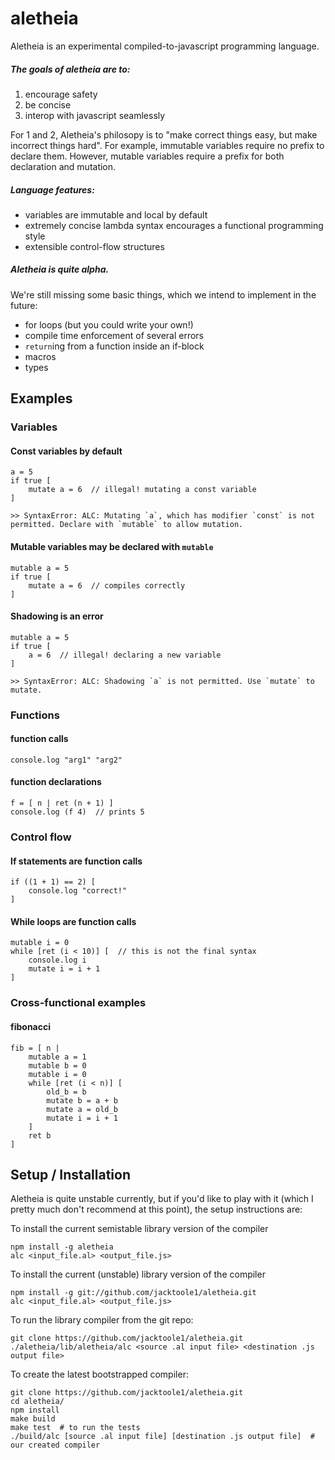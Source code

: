 aletheia
========

Aletheia is an experimental compiled-to-javascript programming language.

##### The goals of aletheia are to:
1. encourage safety
2. be concise
3. interop with javascript seamlessly

For 1 and 2, Aletheia's philosopy is to "make correct things easy, but make
incorrect things hard". For example, immutable variables require no prefix
to declare them. However, mutable variables require a prefix for both
declaration and mutation.

##### Language features:
 * variables are immutable and local by default
 * extremely concise lambda syntax encourages a functional programming style
 * extensible control-flow structures

##### Aletheia is quite alpha.

We're still missing some basic things, which we intend to implement in the
future:
 * for loops (but you could write your own!)
 * compile time enforcement of several errors
 * `return`ing from a function inside an if-block
 * macros
 * types

## Examples
### Variables
#### Const variables by default

    a = 5
    if true [
        mutate a = 6  // illegal! mutating a const variable
    ]

    >> SyntaxError: ALC: Mutating `a`, which has modifier `const` is not permitted. Declare with `mutable` to allow mutation.

#### Mutable variables may be declared with `mutable`

    mutable a = 5
    if true [
        mutate a = 6  // compiles correctly
    ]

#### Shadowing is an error

    mutable a = 5
    if true [
        a = 6  // illegal! declaring a new variable
    ]

    >> SyntaxError: ALC: Shadowing `a` is not permitted. Use `mutate` to mutate.


### Functions
#### function calls

    console.log "arg1" "arg2"

#### function declarations

    f = [ n | ret (n + 1) ]
    console.log (f 4)  // prints 5


### Control flow
#### If statements are function calls

    if ((1 + 1) == 2) [
        console.log "correct!"
    ]

#### While loops are function calls

    mutable i = 0
    while [ret (i < 10)] [  // this is not the final syntax
        console.log i
        mutate i = i + 1
    ]

### Cross-functional examples
#### fibonacci

    fib = [ n |
        mutable a = 1
        mutable b = 0
        mutable i = 0
        while [ret (i < n)] [
            old_b = b
            mutate b = a + b
            mutate a = old_b
            mutate i = i + 1
        ]
        ret b
    ]


## Setup / Installation

Aletheia is quite unstable currently, but if you'd like to play with it (which I pretty much don't recommend at this point), the setup instructions are:

To install the current semistable library version of the compiler

    npm install -g aletheia
    alc <input_file.al> <output_file.js>

To install the current (unstable) library version of the compiler

    npm install -g git://github.com/jacktoole1/aletheia.git
    alc <input_file.al> <output_file.js>

To run the library compiler from the git repo:

    git clone https://github.com/jacktoole1/aletheia.git
    ./aletheia/lib/aletheia/alc <source .al input file> <destination .js output file>

To create the latest bootstrapped compiler:

    git clone https://github.com/jacktoole1/aletheia.git
    cd aletheia/
    npm install
    make build
    make test  # to run the tests
    ./build/alc [source .al input file] [destination .js output file]  # our created compiler

